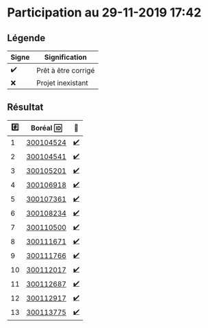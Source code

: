# Participation au 29-11-2019 17:42

## Légende

| Signe              | Signification                 |
|--------------------|-------------------------------|
| :heavy_check_mark: | Prêt à être corrigé           |
| :x:                | Projet inexistant             |

## Résultat

|:hash:| Boréal :id:                | :100:              |
|------|----------------------------|--------------------|
| 1 | [300104524](b300104524-tab-ng) | [:heavy_check_mark:](Correction.md#etudiant-300104524) |
| 2 | [300104541](b300104541-tab-ng) | [:heavy_check_mark:](Correction.md#etudiant-300104541) |
| 3 | [300105201](b300105201-tab-ng) | [:heavy_check_mark:](Correction.md#etudiant-300105201) |
| 4 | [300106918](b300106918-tab-ng) | [:heavy_check_mark:](Correction.md#etudiant-300106918) |
| 5 | [300107361](b300107361-tab-ng) | [:heavy_check_mark:](Correction.md#etudiant-300107361) |
| 6 | [300108234](b300108234-tab-ng) | [:heavy_check_mark:](Correction.md#etudiant-300108234) |
| 7 | [300110500](b300110500-tab-ng) | [:heavy_check_mark:](Correction.md#etudiant-300110500) |
| 8 | [300111671](b300111671-tab-ng) | [:heavy_check_mark:](Correction.md#etudiant-300111671) |
| 9 | [300111766](b300111766-tab-ng) | [:heavy_check_mark:](Correction.md#etudiant-300111766) |
| 10 | [300112017](b300112017-tab-ng) | [:heavy_check_mark:](Correction.md#etudiant-300112017) |
| 11 | [300112687](b300112687-tab-ng) | [:heavy_check_mark:](Correction.md#etudiant-300112687) |
| 12 | [300112917](b300112917-tab-ng) | [:heavy_check_mark:](Correction.md#etudiant-300112917) |
| 13 | [300113775](b300113775-tab-ng) | [:heavy_check_mark:](Correction.md#etudiant-300113775) |
